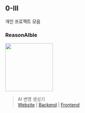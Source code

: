 ## 0-III
개인 프로젝트 모음

### ReasonAIble
<img src="https://github.com/user-attachments/assets/3b1b39a3-773a-4064-844c-52c5028556f3" width="150"/>  

> AI 변명 생성기  
[Website](https://reasonaible.store) | [Backend](https://github.com/0-III/reasonAIble-be) | [Frontend](https://github.com/0-III/reasonAIble-fe)


<!--

**Here are some ideas to get you started:**

🙋‍♀️ A short introduction - what is your organization all about?
🌈 Contribution guidelines - how can the community get involved?
👩‍💻 Useful resources - where can the community find your docs? Is there anything else the community should know?
🍿 Fun facts - what does your team eat for breakfast?
🧙 Remember, you can do mighty things with the power of [Markdown](https://docs.github.com/github/writing-on-github/getting-started-with-writing-and-formatting-on-github/basic-writing-and-formatting-syntax)
-->
